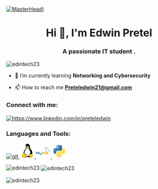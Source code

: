 [![MasterHead]([https://media.istockphoto.com/id/670677896/vector/dark-red-technology-vector-banner-design.jpg?s=170667a&w=0&k=20&c=kpFJB1GBXA7WR0jXEn0TGR6vL3yAUKhWRQuZZyb4uW4=))](https://rishavchanda.io)

<h1 align="center">Hi 👋, I'm Edwin Pretel</h1>
<h3 align="center">A passionate IT student .</h3>

<p align="left"> <img src="https://komarev.com/ghpvc/?username=edintech23&label=Profile%20views&color=0e75b6&style=flat" alt="edintech23" /> </p>

- 🌱 I’m currently learning **Networking and Cybersecurity**

- 📫 How to reach me **Preteledwin21@gmail.com**

<h3 align="left">Connect with me:</h3>
<p align="left">
<a href="https://linkedin.com/in/https://www.linkedin.com/in/preteledwin" target="blank"><img align="center" src="https://raw.githubusercontent.com/rahuldkjain/github-profile-readme-generator/master/src/images/icons/Social/linked-in-alt.svg" alt="https://www.linkedin.com/in/preteledwin" height="30" width="40" /></a>
</p>

<h3 align="left">Languages and Tools:</h3>
<p align="left"> <a href="https://git-scm.com/" target="_blank" rel="noreferrer"> <img src="https://www.vectorlogo.zone/logos/git-scm/git-scm-icon.svg" alt="git" width="40" height="40"/> </a> <a href="https://www.linux.org/" target="_blank" rel="noreferrer"> <img src="https://raw.githubusercontent.com/devicons/devicon/master/icons/linux/linux-original.svg" alt="linux" width="40" height="40"/> </a> <a href="https://www.mysql.com/" target="_blank" rel="noreferrer"> <img src="https://raw.githubusercontent.com/devicons/devicon/master/icons/mysql/mysql-original-wordmark.svg" alt="mysql" width="40" height="40"/> </a> <a href="https://www.python.org" target="_blank" rel="noreferrer"> <img src="https://raw.githubusercontent.com/devicons/devicon/master/icons/python/python-original.svg" alt="python" width="40" height="40"/> </a> </p>

<p><img align="left" src="https://github-readme-stats.vercel.app/api/top-langs?username=edintech23&show_icons=true&locale=en&layout=compact" alt="edintech23" /></p>

<p>&nbsp;<img align="center" src="https://github-readme-stats.vercel.app/api?username=edintech23&show_icons=true&locale=en" alt="edintech23" /></p>

<p><img align="center" src="https://github-readme-streak-stats.herokuapp.com/?user=edintech23&" alt="edintech23" /></p>


